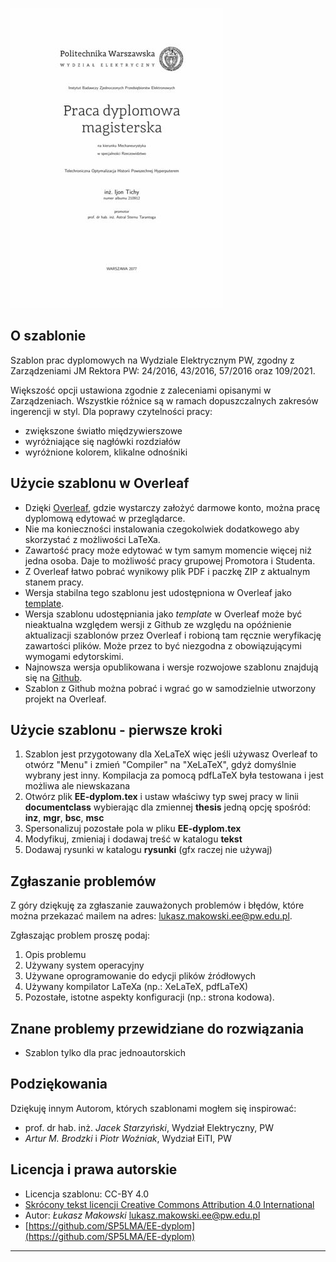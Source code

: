![Przykładowa strona tytułowa](./EE-dyplom.jpg)

## O szablonie

Szablon prac dyplomowych na Wydziale Elektrycznym PW, zgodny z Zarządzeniami JM Rektora PW: 24/2016, 43/2016, 57/2016 oraz 109/2021.

Większość opcji ustawiona zgodnie z zaleceniami opisanymi w Zarządzeniach. Wszystkie różnice są w ramach dopuszczalnych zakresów ingerencji w styl. Dla poprawy czytelności pracy:

  * zwiększone światło międzywierszowe
  * wyróżniające się nagłówki rozdziałów
  * wyróżnione kolorem, klikalne odnośniki

## Użycie szablonu w Overleaf

  * Dzięki [Overleaf](https://www.overleaf.com/), gdzie wystarczy założyć darmowe konto, można pracę dyplomową edytować w przeglądarce.
  * Nie ma konieczności instalowania czegokolwiek dodatkowego aby skorzystać z możliwości LaTeXa.
  * Zawartość pracy może edytować w tym samym momencie więcej niż jedna osoba. Daje to możliwość pracy grupowej Promotora i Studenta.
  * Z Overleaf łatwo pobrać wynikowy plik PDF i paczkę ZIP z aktualnym stanem pracy.
  * Wersja stabilna tego szablonu jest udostępniona w Overleaf jako [template](https://www.overleaf.com/latex/templates/ee-dyplom/qtrkhzdfcfvv).
  * Wersja szablonu udostępniania jako *template* w Overleaf może być nieaktualna względem wersji z Github ze względu na opóźnienie aktualizacji szablonów przez Overleaf i robioną tam ręcznie weryfikację zawartości plików. Może przez to być niezgodna z obowiązującymi wymogami edytorskimi.
  * Najnowsza wersja opublikowana i wersje rozwojowe szablonu znajdują się na [Github](https://github.com/SP5LMA/EE-dyplom).
  * Szablon z Github można pobrać i wgrać go w samodzielnie utworzony projekt na Overleaf.

## Użycie szablonu - pierwsze kroki

1. Szablon jest przygotowany dla XeLaTeX więc jeśli używasz Overleaf to otwórz "Menu" i zmień "Compiler" na "XeLaTeX", gdyż domyślnie wybrany jest inny. Kompilacja za pomocą pdfLaTeX była testowana i jest możliwa ale niewskazana
2. Otwórz plik **EE-dyplom.tex** i ustaw właściwy typ swej pracy w linii **documentclass** wybierając dla zmiennej **thesis** jedną opcję spośród: **inz**, **mgr**, **bsc**, **msc**
3. Spersonalizuj pozostałe pola w pliku **EE-dyplom.tex**
4. Modyfikuj, zmieniaj i dodawaj treść w katalogu **tekst**
5. Dodawaj rysunki w katalogu **rysunki** (gfx raczej nie używaj)

## Zgłaszanie problemów

Z góry dziękuję za zgłaszanie zauważonych problemów i błędów, które
można przekazać mailem na adres: <lukasz.makowski.ee@pw.edu.pl>.

Zgłaszając problem proszę podaj:

1. Opis problemu
2. Używany system operacyjny
3. Używane oprogramowanie do edycji plików źródłowych
4. Używany kompilator LaTeXa (np.: XeLaTeX, pdfLaTeX)
5. Pozostałe, istotne aspekty konfiguracji (np.: strona kodowa).

## Znane problemy przewidziane do rozwiązania

  * Szablon tylko dla prac jednoautorskich

## Podziękowania

Dziękuję innym Autorom, których szablonami mogłem się inspirować:

  * prof. dr hab. inż. *Jacek Starzyński*, Wydział Elektryczny, PW
  * *Artur M. Brodzki* i *Piotr Woźniak*, Wydział EiTI, PW

## Licencja i prawa autorskie

  * Licencja szablonu: CC-BY 4.0
  * [Skrócony tekst licencji Creative Commons Attribution 4.0 International](https://creativecommons.org/licenses/by/4.0/)
  * Autor: *Łukasz Makowski* <lukasz.makowski.ee@pw.edu.pl>
  * [https://github.com/SP5LMA/EE-dyplom](https://github.com/SP5LMA/EE-dyplom)

---------------------------------------------

